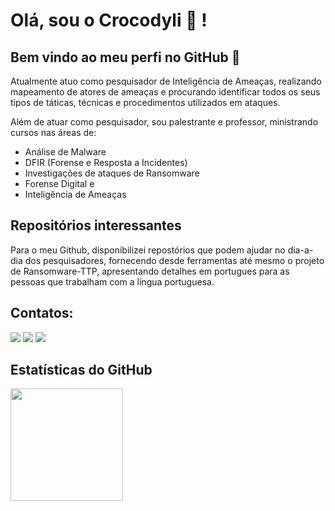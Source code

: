 # Olá, sou o Crocodyli :crocodile: ! 
## Bem vindo ao meu perfi no GitHub 👋

Atualmente atuo como pesquisador de Inteligência de Ameaças, realizando mapeamento de atores de ameaças e procurando identificar todos os seus tipos de táticas, técnicas e procedimentos utilizados em ataques. 

Além de atuar como pesquisador, sou palestrante e professor, ministrando cursos nas áreas de: 
- Análise de Malware
- DFIR (Forense e Resposta a Incidentes)
- Investigações de ataques de Ransomware
- Forense Digital e 
- Inteligência de Ameaças 

## Repositórios interessantes
Para o meu Github, disponibilizei repostórios que podem ajudar no dia-a-dia dos pesquisadores, fornecendo desde ferramentas até mesmo o projeto de Ransomware-TTP, apresentando detalhes em portugues para as pessoas que trabalham com a língua portuguesa. 

## Contatos: 

<div> 
<a href="https://www.linkedin.com/in/caiquebarqueta/" target="_blank"><img loading="lazy" src="https://img.shields.io/badge/-LinkedIn-%230077B5?style=for-the-badge&logo=linkedin&logoColor=white" target="_blank"></a>
<a href="https://twitter.com/crocodylii" target="_blank"><img loading="lazy" src="https://img.shields.io/badge/X-000000?style=for-the-badge&logo=x&logoColor=white" target="_blank"></a>
<a href = "crocodyli@pronton.me"><img loading="lazy" src="https://img.shields.io/badge/ProtonMail-8B89CC?style=for-the-badge&logo=protonmail&logoColor=white" target="_blank"></a>
</div>

## Estatísticas do GitHub

<div>
<a href="https://github.com/crocodyli">
<img loading="lazy" height="180em" src="https://github-readme-stats.vercel.app/api?username=crocodyli&show_icons=true&theme=dracula&include_all_commits=true&count_private=true"/>
</div>
